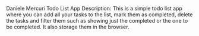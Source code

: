 Daniele Mercuri Todo List App
Description:
This is a simple todo list app where you can add all your tasks to the list, mark them as completed, delete the tasks and filter them such as showing just the completed or the one to be completed. It also storage them in the browser.
